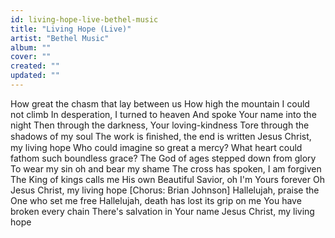 ```yaml
---
id: living-hope-live-bethel-music
title: "Living Hope (Live)"
artist: "Bethel Music"
album: ""
cover: ""
created: ""
updated: ""
---
```


How great the chasm that lay between us
How high the mountain I could not climb
In desperation, I turned to heaven
And spoke Your name into the night
Then through the darkness, Your loving-kindness
Tore through the shadows of my soul
The work is ﬁnished, the end is written
Jesus Christ, my living hope
Who could imagine so great a mercy?
What heart could fathom such boundless grace?
The God of ages stepped down from glory
To wear my sin oh and bear my shame
The cross has spoken, I am forgiven
The King of kings calls me His own
Beautiful Savior, oh I'm Yours forever
Oh Jesus Christ, my living hope
[Chorus: Brian Johnson]
Hallelujah, praise the One who set me free
Hallelujah, death has lost its grip on me
You have broken every chain
There's salvation in Your name
Jesus Christ, my living hope